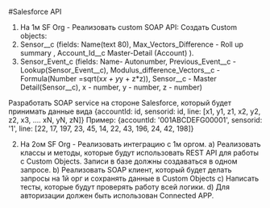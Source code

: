#Salesforce API
1. На 1м SF Org - Реализовать custom SOAP API:
Создать Custom objects:
 1. Sensor__c (fields: Name(text 80), Max_Vectors_Difference - Roll up summary , Account_Id__c Master-Detail (Account) ). 
 2. Sensor_Event_c (fields: Name- Autonumber, Previous_Event__c - Lookup(Sensor_Event__c), Modulus_difference_Vectors__c - Formula(Number =sqrt(x*x + y*y + z*z)), Sensor__c - Master Detail(Sensor__c), x - number, y - number, z - number)
 
 Разработать SOAP service на стороне Salesforce, который будет принимать данные вида {accountId: id, sensorid: id, line: [x1, y1, z1, x2, y2, z2, x3, .... xN, yN, zN]}
 Пример: {accountId: '001ABCDEFG00001', sensorid: '1', line: [22, 17, 197, 23, 45, 14, 22, 43, 196, 24, 42, 198]} 

2. На 2ом SF Org - Реализовать интеграцию с 1м оргом.
 a) Реализовать классы и методы, которые будут использовать REST API для работы с Custom Objects. Записи в базе должны создаваться в одном запросе. 
 b) Реализовать SOAP клиент, который будет делать запросы на 1й орг и сохранять данные в Custom Objects
 c) Написать тесты, которые будут проверять работу всей логики. 
 d) Для авторизации должен быть использован Connected APP.